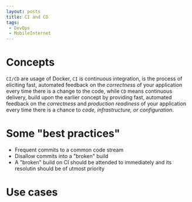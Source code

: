 ```yaml
---
layout: posts
title: CI and CD
tags:
 - DevOps
 - MobileInternet
---
```


# Concepts

`CI/CD` are usage of Docker, `CI` is continuous integration, is the process of eliciting fast, automated feedback on the *correctness* of your application every time there is a change to the code, while `CD` means continuous delivery, build upon the earlier concept by providing fast, automated feedback on the *correctness* and *production readiness* of your application every time there is a chance to *code, infrastructure, or configuration*.


# Some "best practices"

- Frequent commits to a common code stream
- Disallow commits into a "broken" build
- A "broken" build on CI should be attended to immediately and its resolutin should be of utmost priority

# Use cases
